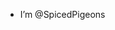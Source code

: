 -   I’m @SpicedPigeons
<!---
SpicedPigeons/SpicedPigeons is a ✨ special ✨ repository because its `README.md` (this file) appears on your GitHub profile.
You can click the Preview link to take a look at your changes.
--->
